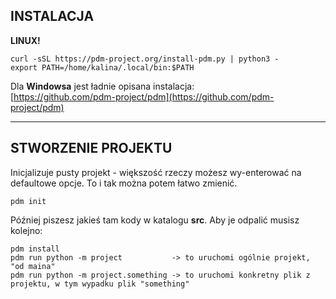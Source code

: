 **INSTALACJA**
--------------

**LINUX!**

```text-plain
curl -sSL https://pdm-project.org/install-pdm.py | python3 -
export PATH=/home/kalina/.local/bin:$PATH
```

Dla **Windowsa** jest ładnie opisana instalacja:  
[https://github.com/pdm-project/pdm](https://github.com/pdm-project/pdm)

* * *

**STWORZENIE PROJEKTU**
-----------------------

Inicjalizuje pusty projekt - większość rzeczy możesz wy-enterować na defaultowe opcje. To i tak można potem łatwo zmienić.

```text-plain
pdm init
```

Później piszesz jakieś tam kody w katalogu **src**. Aby je odpalić musisz kolejno:

```text-plain
pdm install
pdm run python -m project			-> to uruchomi ogólnie projekt, "od maina"
pdm run python -m project.something	-> to uruchomi konkretny plik z projektu, w tym wypadku plik "something"
```